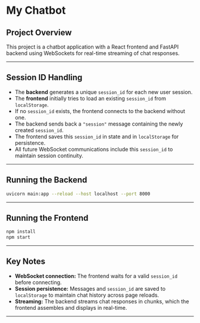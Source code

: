 # My Chatbot

## Project Overview

This project is a chatbot application with a React frontend and FastAPI backend using WebSockets for real-time streaming of chat responses.

---

## Session ID Handling

- The **backend** generates a unique `session_id` for each new user session.
- The **frontend** initially tries to load an existing `session_id` from `localStorage`.
- If no `session_id` exists, the frontend connects to the backend without one.
- The backend sends back a `"session"` message containing the newly created `session_id`.
- The frontend saves this `session_id` in state and in `localStorage` for persistence.
- All future WebSocket communications include this `session_id` to maintain session continuity.

---

## Running the Backend

```bash
uvicorn main:app --reload --host localhost --port 8000
```

---

## Running the Frontend

```bash
npm install
npm start
```

---

## Key Notes

- **WebSocket connection:** The frontend waits for a valid `session_id` before connecting.
- **Session persistence:** Messages and `session_id` are saved to `localStorage` to maintain chat history across page reloads.
- **Streaming:** The backend streams chat responses in chunks, which the frontend assembles and displays in real-time.

---
